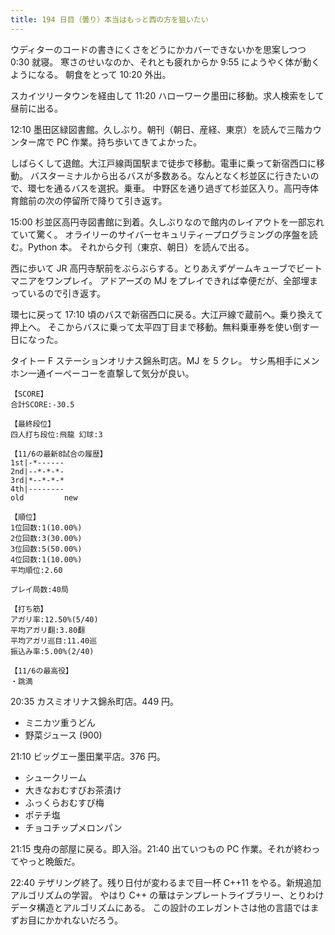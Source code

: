 ```yaml
---
title: 194 日目（曇り）本当はもっと西の方を狙いたい
---
```


ウディターのコードの書きにくさをどうにかカバーできないかを思案しつつ 0:30 就寝。
寒さのせいなのか、それとも疲れからか 9:55 にようやく体が動くようになる。
朝食をとって 10:20 外出。

スカイツリータウンを経由して 11:20 ハローワーク墨田に移動。求人検索をして昼前に出る。

12:10 墨田区緑図書館。久しぶり。朝刊（朝日、産経、東京）を読んで三階カウンター席で
PC 作業。持ち歩いてきてよかった。

しばらくして退館。大江戸線両国駅まで徒歩で移動。電車に乗って新宿西口に移動。
バスターミナルから出るバスが多数ある。なんとなく杉並区に行きたいので、環七を通るバスを選択。乗車。
中野区を通り過ぎて杉並区入り。高円寺体育館前の次の停留所で降りて引き返す。

15:00 杉並区高円寺図書館に到着。久しぶりなので館内のレイアウトを一部忘れていて驚く。
オライリーのサイバーセキュリティープログラミングの序盤を読む。Python 本。
それから夕刊（東京、朝日）を読んで出る。

西に歩いて JR 高円寺駅前をぶらぶらする。とりあえずゲームキューブでビートマニアをワンプレイ。
アドアーズの MJ をプレイできれば幸便だが、全部埋まっているので引き返す。

環七に戻って 17:10 頃のバスで新宿西口に戻る。大江戸線で蔵前へ。乗り換えて押上へ。
そこからバスに乗って太平四丁目まで移動。無料乗車券を使い倒す一日になった。

タイトー F ステーションオリナス錦糸町店。MJ を 5 クレ。
サシ馬相手にメンホン一通イーペーコーを直撃して気分が良い。

```text
【SCORE】
合計SCORE:-30.5

【最終段位】
四人打ち段位:飛龍 幻球:3

【11/6の最新8試合の履歴】
1st|-*------
2nd|--*-*-*-
3rd|*--*-*-*
4th|--------
old         new

【順位】
1位回数:1(10.00%)
2位回数:3(30.00%)
3位回数:5(50.00%)
4位回数:1(10.00%)
平均順位:2.60

プレイ局数:40局

【打ち筋】
アガリ率:12.50%(5/40)
平均アガリ翻:3.80翻
平均アガリ巡目:11.40巡
振込み率:5.00%(2/40)

【11/6の最高役】
・跳満
```

20:35 カスミオリナス錦糸町店。449 円。

* ミニカツ重うどん
* 野菜ジュース (900)

21:10 ビッグエー墨田業平店。376 円。

* シュークリーム
* 大きなおむすびお茶漬け
* ふっくらおむすび梅
* ポテチ塩
* チョコチップメロンパン

21:15 曳舟の部屋に戻る。即入浴。21:40 出ていつもの PC 作業。それが終わってやっと晩飯だ。

22:40 テザリング終了。残り日付が変わるまで目一杯 C++11 をやる。新規追加アルゴリズムの学習。
やはり C++ の華はテンプレートライブラリー、とりわけデータ構造とアルゴリズムにある。
この設計のエレガントさは他の言語ではまずお目にかかれないだろう。
